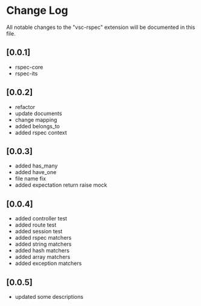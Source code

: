 # Change Log

All notable changes to the "vsc-rspec" extension will be documented in this file.

## [0.0.1]

- rspec-core
- rspec-its

## [0.0.2]

- refactor
- update documents
- change mapping
- added belongs_to
- added rspec context

## [0.0.3]

- added has_many
- added have_one
- file name fix
- added expectation return raise mock

## [0.0.4]

- added controller test
- added route test
- added session test
- added rspec matchers
- added string matchers
- added hash matchers
- added array matchers
- added exception matchers

## [0.0.5]

- updated some descriptions
